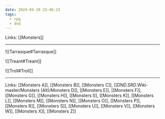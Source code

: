 ```yaml
---
date: 2024-04-10 23:46:23
tags:
  - rpg
  - dnd
---
```

Links: [[Monsters]]

---

![[Tarrasque#Tarrasque]]

![[Treant#Treant]]

![[Troll#Troll]]

---
Links: [[Monsters A]], [[Monsters B]], [[Monsters C]], [[DND.SRD.Wiki-master/Monsters (Alt)/Monsters D]], [[Monsters E]], [[Monsters F]], [[Monsters G]], [[Monsters H]], [[Monsters I]], [[Monsters K]], [[Monsters L]], [[Monsters M]], [[Monsters N]], [[Monsters O]], [[Monsters P]], [[Monsters R]], [[Monsters S]], [[Monsters U]], [[Monsters V]], [[Monsters W]], [[Monsters X]], [[Monsters Z]]